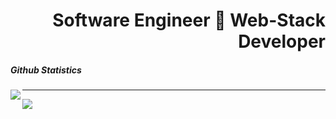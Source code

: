  <h1 align='right'>Software Engineer 🚀 Web-Stack Developer</h1>
 <h5 align='left'>Github Statistics</h5>
 <img align='left' src='https://github-readme-stats.vercel.app/api?username=simyking&theme=algolia&show_icons=true'/>
 <p align='center'><hr/></p>
<img 'width='100%' src='Secreatstuff/nnetwork.gif'/>
 <!--<img src='https://github-readme-stats.vercel.app/api/top-langs/?username=simyking&layout=compact&theme=algolia'/>-->

<!--
**simyking/simyking** is a ✨ _special_ ✨ repository because its `README.md` (this file) appears on your GitHub profile.

Here are some ideas to get you started:

- 🔭 I’m currently working on ...
- 🌱 I’m currently learning ...
- 👯 I’m looking to collaborate on ...
- 🤔 I’m looking for help with ...
- 💬 Ask me about ...
- 📫 How to reach me: ...
- 😄 Pronouns: ...
- ⚡ Fun fact: ...
-->
